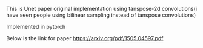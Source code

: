 This is Unet paper original implementation using tanspose-2d convolutions(i have seen people using bilinear sampling instead of tanspose convolutions)

Implemented in pytorch

Below is the link for paper
https://arxiv.org/pdf/1505.04597.pdf

